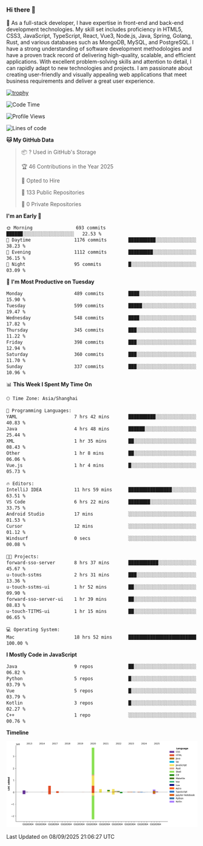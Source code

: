 ### Hi there 👋

🌱 As a full-stack developer, I have expertise in front-end and back-end development technologies. My skill set includes proficiency in HTML5, CSS3, JavaScript, TypeScript, React, Vue3, Node.js, Java, Spring, Golang, Rust, and various databases such as MongoDB, MySQL, and PostgreSQL. I have a strong understanding of software development methodologies and have a proven track record of delivering high-quality, scalable, and efficient applications. With excellent problem-solving skills and attention to detail, I can rapidly adapt to new technologies and projects. I am passionate about creating user-friendly and visually appealing web applications that meet business requirements and deliver a great user experience.

[![trophy](https://github-profile-trophy.vercel.app/?username=elton&rank=SECRET,SSS,SS,S,AAA,AA,A&theme=onedark&no-frame=true&margin-w=10)](https://github.com/ryo-ma/github-profile-trophy)

<!--START_SECTION:waka-->
![Code Time](http://img.shields.io/badge/Code%20Time-1%2C898%20hrs%2022%20mins-blue)

![Profile Views](http://img.shields.io/badge/Profile%20Views-0-blue)

![Lines of code](https://img.shields.io/badge/From%20Hello%20World%20I%27ve%20Written-5.9%20million%20lines%20of%20code-blue)

**🐱 My GitHub Data** 

> 📦 ? Used in GitHub's Storage 
 > 
> 🏆 46 Contributions in the Year 2025
 > 
> 💼 Opted to Hire
 > 
> 📜 133 Public Repositories 
 > 
> 🔑 0 Private Repositories 
 > 
**I'm an Early 🐤** 

```text
🌞 Morning                693 commits         ██████░░░░░░░░░░░░░░░░░░░   22.53 % 
🌆 Daytime                1176 commits        ██████████░░░░░░░░░░░░░░░   38.23 % 
🌃 Evening                1112 commits        █████████░░░░░░░░░░░░░░░░   36.15 % 
🌙 Night                  95 commits          █░░░░░░░░░░░░░░░░░░░░░░░░   03.09 % 
```
📅 **I'm Most Productive on Tuesday** 

```text
Monday                   489 commits         ████░░░░░░░░░░░░░░░░░░░░░   15.90 % 
Tuesday                  599 commits         █████░░░░░░░░░░░░░░░░░░░░   19.47 % 
Wednesday                548 commits         ████░░░░░░░░░░░░░░░░░░░░░   17.82 % 
Thursday                 345 commits         ███░░░░░░░░░░░░░░░░░░░░░░   11.22 % 
Friday                   398 commits         ███░░░░░░░░░░░░░░░░░░░░░░   12.94 % 
Saturday                 360 commits         ███░░░░░░░░░░░░░░░░░░░░░░   11.70 % 
Sunday                   337 commits         ███░░░░░░░░░░░░░░░░░░░░░░   10.96 % 
```


📊 **This Week I Spent My Time On** 

```text
🕑︎ Time Zone: Asia/Shanghai

💬 Programming Languages: 
YAML                     7 hrs 42 mins       ██████████░░░░░░░░░░░░░░░   40.83 % 
Java                     4 hrs 48 mins       ██████░░░░░░░░░░░░░░░░░░░   25.44 % 
XML                      1 hr 35 mins        ██░░░░░░░░░░░░░░░░░░░░░░░   08.43 % 
Other                    1 hr 8 mins         ██░░░░░░░░░░░░░░░░░░░░░░░   06.06 % 
Vue.js                   1 hr 4 mins         █░░░░░░░░░░░░░░░░░░░░░░░░   05.73 % 

🔥 Editors: 
IntelliJ IDEA            11 hrs 59 mins      ████████████████░░░░░░░░░   63.51 % 
VS Code                  6 hrs 22 mins       ████████░░░░░░░░░░░░░░░░░   33.75 % 
Android Studio           17 mins             ░░░░░░░░░░░░░░░░░░░░░░░░░   01.53 % 
Cursor                   12 mins             ░░░░░░░░░░░░░░░░░░░░░░░░░   01.12 % 
Windsurf                 0 secs              ░░░░░░░░░░░░░░░░░░░░░░░░░   00.08 % 

🐱‍💻 Projects: 
forward-sso-server       8 hrs 37 mins       ███████████░░░░░░░░░░░░░░   45.67 % 
u-touch-sstms            2 hrs 31 mins       ███░░░░░░░░░░░░░░░░░░░░░░   13.36 % 
u-touch-sstms-ui         1 hr 52 mins        ██░░░░░░░░░░░░░░░░░░░░░░░   09.90 % 
forward-sso-server-ui    1 hr 39 mins        ██░░░░░░░░░░░░░░░░░░░░░░░   08.83 % 
u-touch-TITMS-ui         1 hr 15 mins        ██░░░░░░░░░░░░░░░░░░░░░░░   06.65 % 

💻 Operating System: 
Mac                      18 hrs 52 mins      █████████████████████████   100.00 % 
```

**I Mostly Code in JavaScript** 

```text
Java                     9 repos             ██░░░░░░░░░░░░░░░░░░░░░░░   06.82 % 
Python                   5 repos             █░░░░░░░░░░░░░░░░░░░░░░░░   03.79 % 
Vue                      5 repos             █░░░░░░░░░░░░░░░░░░░░░░░░   03.79 % 
Kotlin                   3 repos             █░░░░░░░░░░░░░░░░░░░░░░░░   02.27 % 
C++                      1 repo              ░░░░░░░░░░░░░░░░░░░░░░░░░   00.76 % 
```



**Timeline**

![Lines of Code chart](https://raw.githubusercontent.com/elton/elton/main/assets/bar_graph.png)


 Last Updated on 08/09/2025 21:06:27 UTC
<!--END_SECTION:waka-->

<!--
**elton/elton** is a ✨ _special_ ✨ repository because its `README.md` (this file) appears on your GitHub profile.

Here are some ideas to get you started:

- 🔭 I’m currently working on ...
- 🌱 I’m currently learning ...
- 👯 I’m looking to collaborate on ...
- 🤔 I’m looking for help with ...
- 💬 Ask me about ...
- 📫 How to reach me: ...
- 😄 Pronouns: ...
- ⚡ Fun fact: ...
-->

